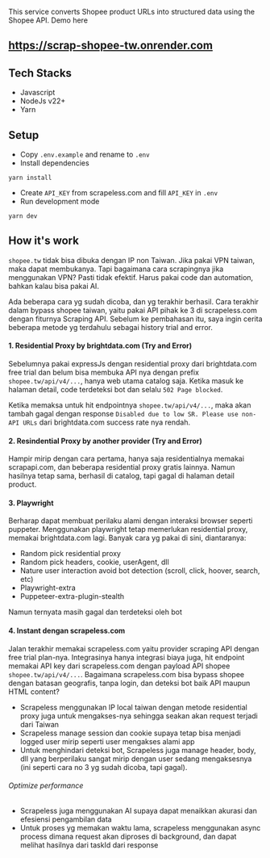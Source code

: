 This service converts Shopee product URLs into structured data using the Shopee API. Demo here

## https://scrap-shopee-tw.onrender.com

## Tech Stacks

- Javascript
- NodeJs v22+
- Yarn

## Setup

- Copy `.env.example` and rename to `.env`
- Install dependencies

```
yarn install
```

- Create `API_KEY` from scrapeless.com and fill `API_KEY` in `.env`
- Run development mode

```
yarn dev
```

## How it's work

`shopee.tw` tidak bisa dibuka dengan IP non Taiwan. Jika pakai VPN taiwan, maka dapat membukanya. Tapi bagaimana cara scrapingnya jika menggunakan VPN? Pasti tidak efektif. Harus pakai code dan automation, bahkan kalau bisa pakai AI.

Ada beberapa cara yg sudah dicoba, dan yg terakhir berhasil. Cara terakhir dalam bypass shopee taiwan, yaitu pakai API pihak ke 3 di scrapeless.com dengan fiturnya Scraping API. Sebelum ke pembahasan itu, saya ingin cerita beberapa metode yg terdahulu sebagai history trial and error.

#### 1. Residential Proxy by brightdata.com (Try and Error)

Sebelumnya pakai expressJs dengan residential proxy dari brightdata.com free trial dan belum bisa membuka API nya dengan prefix `shopee.tw/api/v4/...`, hanya web utama catalog saja. Ketika masuk ke halaman detail, code terdeteksi bot dan selalu `502 Page blocked`.

Ketika memaksa untuk hit endpointnya `shopee.tw/api/v4/...`, maka akan tambah gagal dengan response `Disabled due to low SR. Please use non-API URLs` dari brightdata.com success rate nya rendah.

#### 2. Resindential Proxy by another provider (Try and Error)

Hampir mirip dengan cara pertama, hanya saja residentialnya memakai scrapapi.com, dan beberapa residential proxy gratis lainnya. Namun hasilnya tetap sama, berhasil di catalog, tapi gagal di halaman detail product.

#### 3. Playwright

Berharap dapat membuat perilaku alami dengan interaksi browser seperti puppeter. Menggunakan playwright tetap memerlukan residential proxy, memakai brightdata.com lagi. Banyak cara yg pakai di sini, diantaranya:

- Random pick residential proxy
- Random pick headers, cookie, userAgent, dll
- Nature user interaction avoid bot detection (scroll, click, hoover, search, etc)
- Playwright-extra
- Puppeteer-extra-plugin-stealth

Namun ternyata masih gagal dan terdeteksi oleh bot

#### 4. Instant dengan scrapeless.com

Jalan terakhir memakai scrapeless.com yaitu provider scraping API dengan free trial plan-nya. Integrasinya hanya integrasi biaya juga, hit endpoint memakai API key dari scrapeless.com dengan payload API shopee `shopee.tw/api/v4/...`. Bagaimana scrapeless.com bisa bypass shopee dengan batasan geografis, tanpa login, dan deteksi bot baik API maupun HTML content?

- Scrapeless menggunakan IP local taiwan dengan metode residential proxy juga untuk mengakses-nya sehingga seakan akan request terjadi dari Taiwan
- Scrapeless manage session dan cookie supaya tetap bisa menjadi logged user mirip seperti user mengakses alami app
- Untuk menghindari deteksi bot, Scrapeless juga manage header, body, dll yang berperilaku sangat mirip dengan user sedang mengaksesnya (ini seperti cara no 3 yg sudah dicoba, tapi gagal).

###### Optimize performance

- Scrapeless juga menggunakan AI supaya dapat menaikkan akurasi dan efesiensi pengambilan data
- Untuk proses yg memakan waktu lama, scrapeless menggunakan async process dimana request akan diproses di background, dan dapat melihat hasilnya dari taskId dari response

